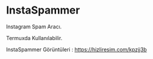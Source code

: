 # InstaSpammer
Instagram Spam Aracı.

Termuxda Kullanılabilir.

InstaSpammer Görüntüleri : https://hizliresim.com/kpzjj3b

